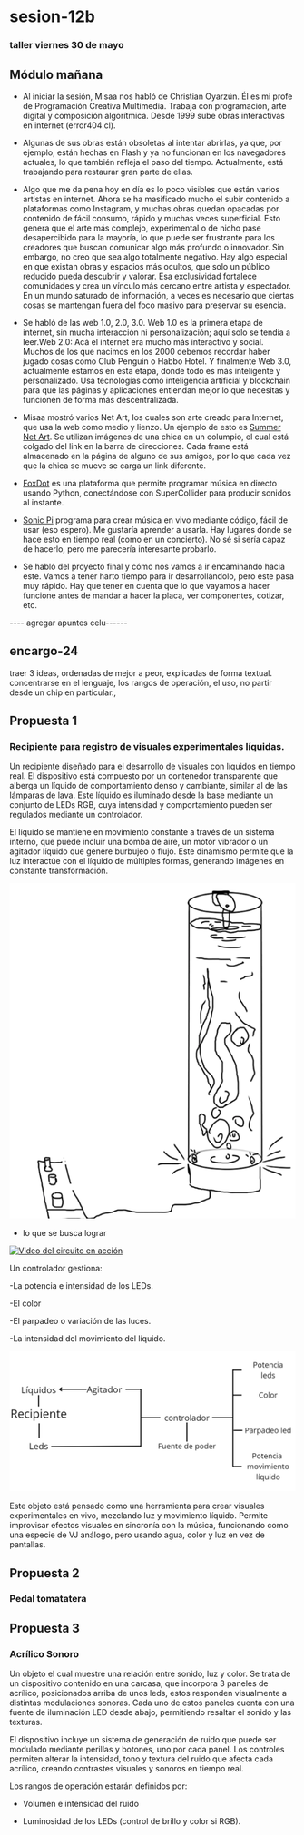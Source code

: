 # sesion-12b
### taller viernes 30 de mayo

## Módulo mañana
- Al iniciar la sesión, Misaa nos habló de Christian Oyarzún. Él es mi profe de Programación Creativa Multimedia. Trabaja con programación, arte digital y composición algorítmica. Desde 1999 sube obras interactivas en internet (error404.cl).
  
- Algunas de sus obras están obsoletas al intentar abrirlas, ya que, por ejemplo, están hechas en Flash y ya no funcionan en los navegadores actuales, lo que también refleja el paso del tiempo. Actualmente, está trabajando para restaurar gran parte de ellas.
  
- Algo que me da pena hoy en día es lo poco visibles que están varios artistas en internet. Ahora se ha masificado mucho el subir contenido a plataformas como Instagram, y muchas obras quedan opacadas por contenido de fácil consumo, rápido y muchas veces superficial. Esto genera que el arte más complejo, experimental o de nicho pase desapercibido para la mayoría, lo que puede ser frustrante para los creadores que buscan comunicar algo más profundo o innovador. Sin embargo, no creo que sea algo totalmente negativo. Hay algo especial en que existan obras y espacios más ocultos, que solo un público reducido pueda descubrir y valorar. Esa exclusividad fortalece comunidades y crea un vínculo más cercano entre artista y espectador. En un mundo saturado de información, a veces es necesario que ciertas cosas se mantengan fuera del foco masivo para preservar su esencia.

-  Se habló de las web 1.0, 2.0, 3.0. Web 1.0 es la primera etapa de internet, sin mucha interacción ni personalización; aquí solo se tendía a leer.Web 2.0: Acá el internet era mucho más interactivo y social. Muchos de los que nacimos en los 2000 debemos recordar haber jugado cosas como Club Penguin o Habbo Hotel. Y finalmente Web 3.0, actualmente estamos en esta etapa, donde todo es más inteligente y personalizado. Usa tecnologías como inteligencia artificial y blockchain para que las páginas y aplicaciones entiendan mejor lo que necesitas y funcionen de forma más descentralizada.

- Misaa mostró varios Net Art, los cuales son arte creado para Internet, que usa la web como medio y lienzo. Un ejemplo de esto es [Summer Net Art](https://art.teleportacia.org/olia/summer/). Se utilizan imágenes de una chica en un columpio, el cual está colgado del link en la barra de direcciones. Cada frame está almacenado en la página de alguno de sus amigos, por lo que cada vez que la chica se mueve se carga un link diferente.

- [FoxDot](https://foxdot.org) es una plataforma que permite programar música en directo usando Python, conectándose con SuperCollider para producir sonidos al instante. 
- [Sonic Pi](https://sonic-pi.net) programa para crear música en vivo mediante código, fácil de usar (eso espero). Me gustaría aprender a usarla. Hay lugares donde se hace esto en tiempo real (como en un concierto). No sé si sería capaz de hacerlo, pero me parecería interesante probarlo.

- Se habló del proyecto final y cómo nos vamos a ir encaminando hacia este. Vamos a tener harto tiempo para ir desarrollándolo, pero este pasa muy rápido. Hay que tener en cuenta que lo que vayamos a hacer funcione antes de mandar a hacer la placa, ver componentes, cotizar, etc.

---- agregar apuntes celu------

## encargo-24
traer 3 ideas, ordenadas de mejor a peor, explicadas de forma textual. concentrarse en el lenguaje, los rangos de operación, el uso, no partir desde un chip en particular.,

## Propuesta 1

### Recipiente para registro de visuales experimentales líquidas.

Un recipiente diseñado para el desarrollo de visuales con líquidos en tiempo real. El dispositivo está compuesto por un contenedor transparente que alberga un líquido de comportamiento denso y cambiante, similar al de las lámparas de lava. Este líquido es iluminado desde la base mediante un conjunto de LEDs RGB, cuya intensidad y comportamiento pueden ser regulados mediante un controlador.

El líquido se mantiene en movimiento constante a través de un sistema interno, que puede incluir una bomba de aire, un motor vibrador o un agitador líquido que genere burbujeo o flujo. Este dinamismo permite que la luz interactúe con el líquido de múltiples formas, generando imágenes en constante transformación.

![imagen conceptual](./archivos/propuesta1.png)

- lo que se busca lograr
  
[![Video del circuito en acción](https://img.youtube.com/vi/mVG80Ujip5M/0.jpg)](https://www.youtube.com/shorts/mVG80Ujip5M)



Un controlador gestiona:

-La potencia e intensidad de los LEDs.

-El color

-El parpadeo o variación de las luces.

-La intensidad del movimiento del líquido.

![diagrama1](./archivos/diagrama1.png)

Este objeto está pensado como una herramienta para crear visuales experimentales en vivo, mezclando luz y movimiento líquido. Permite improvisar efectos visuales en sincronía con la música, funcionando como una especie de VJ análogo, pero usando agua, color y luz en vez de pantallas.

## Propuesta 2

### Pedal tomatatera



## Propuesta 3

### Acrílico Sonoro



Un objeto el cual muestre una relación entre sonido, luz y color. Se trata de un dispositivo contenido en una carcasa, que incorpora 3 paneles de acrílico, posicionados arriba de unos leds, estos responden visualmente a distintas modulaciones sonoras. Cada uno de estos paneles cuenta con una fuente de iluminación LED desde abajo, permitiendo resaltar el sonido y las texturas.

El dispositivo incluye un sistema de generación de ruido que puede ser modulado mediante perillas y botones, uno por cada panel. Los controles permiten alterar la intensidad, tono y textura del ruido que afecta cada acrílico, creando contrastes visuales y sonoros en tiempo real.

Los rangos de operación estarán definidos por:

- Volumen e intensidad del ruido

- Luminosidad de los LEDs (control de brillo y color si RGB).












